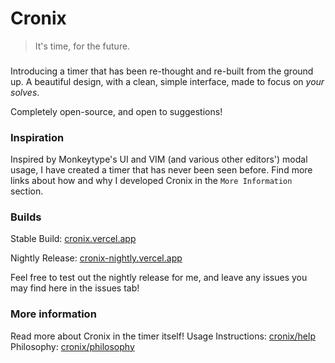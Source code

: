 # Cronix

> It's time, for the future.

###

Introducing a timer that has been re-thought and re-built from the ground up. A beautiful design, with a clean, simple interface, made to focus on _your solves_.

Completely open-source, and open to suggestions!

### Inspiration

Inspired by Monkeytype's UI and VIM (and various other editors') modal usage, I have created a timer that has never been seen before. Find more links about how and why I developed Cronix in the `More Information` section.

### Builds

Stable Build: [cronix.vercel.app](https://cronix.vercel.app)

Nightly Release: [cronix-nightly.vercel.app](https://cronix-nightly.vercel.app)

Feel free to test out the nightly release for me, and leave any issues you may find here in the issues tab!

### More information

Read more about Cronix in the timer itself!
Usage Instructions: [cronix/help](https://cronix.vercel.app/help)
Philosophy: [cronix/philosophy](https://cronix.vercel.app/philosophy)
